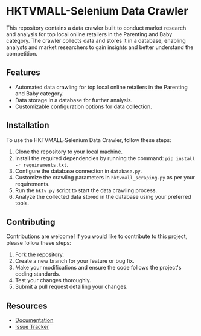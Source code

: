 # HKTVMALL-Selenium Data Crawler

This repository contains a data crawler built to conduct market research and analysis for top local online retailers in the Parenting and Baby category. The crawler collects data and stores it in a database, enabling analysts and market researchers to gain insights and better understand the competition.

## Features

- Automated data crawling for top local online retailers in the Parenting and Baby category.
- Data storage in a database for further analysis.
- Customizable configuration options for data collection.

## Installation

To use the HKTVMALL-Selenium Data Crawler, follow these steps:

1. Clone the repository to your local machine.
2. Install the required dependencies by running the command: `pip install -r requirements.txt`.
3. Configure the database connection in `database.py`.
4. Customize the crawling parameters in `hktvmall_scraping.py` as per your requirements.
5. Run the `hktv.py` script to start the data crawling process.
6. Analyze the collected data stored in the database using your preferred tools.

## Contributing

Contributions are welcome! If you would like to contribute to this project, please follow these steps:

1. Fork the repository.
2. Create a new branch for your feature or bug fix.
3. Make your modifications and ensure the code follows the project's coding standards.
4. Test your changes thoroughly.
5. Submit a pull request detailing your changes.

## Resources

- [Documentation](https://github.com/DerrickLAM94/HKTVMALL-Selenium/blob/main/README.md)
- [Issue Tracker](https://github.com/DerrickLAM94/HKTVMALL-Selenium/issues)
